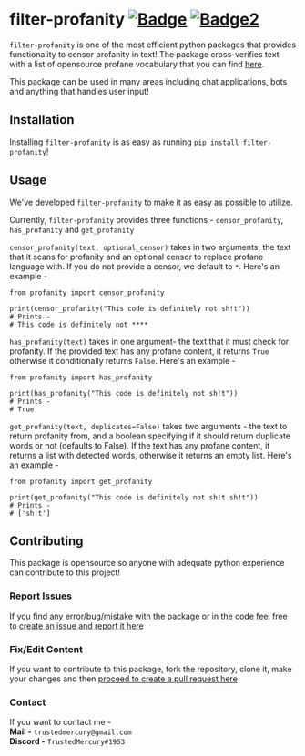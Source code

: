# filter-profanity [![Badge](https://img.shields.io/pypi/v/filter-profanity?color=3776AB&logo=python&style=for-the-badge)](https://pypi.org/project/filter-profanity/) [![Badge2](https://img.shields.io/pypi/dm/filter-profanity?color=3776AB&logo=python&style=for-the-badge)](https://pypi.org/project/filter-profanity/)
``filter-profanity`` is one of the most efficient python packages that provides functionality to censor profanity in text! The package cross-verifies text with a list of opensource profane vocabulary that you can find [here](https://github.com/RobertJGabriel/Google-profanity-words).

This package can be used in many areas including chat applications, bots and anything that handles user input!

## Installation
Installing ``filter-profanity`` is as easy as running ``pip install filter-profanity``!

## Usage
We've developed ``filter-profanity`` to make it as easy as possible to utilize.

Currently, ``filter-profanity`` provides three functions - ``censor_profanity``, ``has_profanity`` and ``get_profanity``

``censor_profanity(text, optional_censor)`` takes in two arguments, the text that it scans for profanity and an optional censor to replace profane language with. If you do not provide a censor, we default to ``*``. Here's an example -
```
from profanity import censor_profanity

print(censor_profanity("This code is definitely not sh!t"))
# Prints -
# This code is definitely not ****
```

``has_profanity(text)`` takes in one argument- the text that it must check for profanity. If the provided text has any profane content, it returns ``True`` otherwise it conditionally returns ``False``. Here's an example -
```
from profanity import has_profanity

print(has_profanity("This code is definitely not sh!t"))
# Prints -
# True
```

``get_profanity(text, duplicates=False)`` takes two arguments - the text to return profanity from, and a boolean specifying if it should return duplicate words or not (defaults to False). If the text has any profane content, it returns a list with detected words, otherwise it returns an empty list. Here's an example -
```
from profanity import get_profanity

print(get_profanity("This code is definitely not sh!t sh!t"))
# Prints -
# ['sh!t']
```

## Contributing
This package is opensource so anyone with adequate python experience can contribute to this project!

### Report Issues
If you find any error/bug/mistake with the package or in the code feel free to
[create an issue and report it here](https://github.com/TrustedMercury/filter-profanity/issues)

### Fix/Edit Content
If you want to contribute to this package, fork the repository, clone it, make your changes and then [proceed to create a pull request here](https://github.com/TrustedMercury/trustedmercury.github.io/pulls)

### Contact
If you want to contact me -  
**Mail -** ```trustedmercury@gmail.com```  
**Discord -** ```TrustedMercury#1953```
